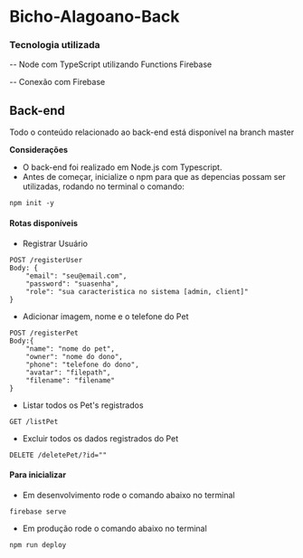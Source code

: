 # Bicho-Alagoano-Back

### Tecnologia utilizada

-- Node com TypeScript utilizando Functions Firebase

-- Conexão com Firebase

## Back-end
Todo o conteúdo relacionado ao back-end está disponível na branch master

**Considerações**
- O back-end foi realizado em Node.js com Typescript.
- Antes de começar, inicialize o npm para que as depencias possam ser utilizadas, rodando no terminal o comando:
`````
npm init -y
`````

#### Rotas disponíveis
 
- Registrar Usuário 
`````
POST /registerUser
Body: {
    "email": "seu@email.com",
    "password": "suasenha",
    "role": "sua caracteristica no sistema [admin, client]"
}
`````

- Adicionar imagem, nome e o telefone do Pet
`````
POST /registerPet
Body:{
    "name": "nome do pet",
    "owner": "nome do dono",
    "phone": "telefone do dono",
    "avatar": "filepath",
    "filename": "filename"
}
`````

- Listar todos os Pet's registrados
`````
GET /listPet
`````

- Excluir todos os dados registrados do Pet
`````
DELETE /deletePet/?id=""
`````

#### Para inicializar

- Em desenvolvimento rode o comando abaixo no terminal 
``````
firebase serve
``````

- Em produção rode o comando abaixo no terminal
``````
npm run deploy
``````
